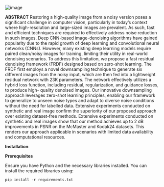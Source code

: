 
![image](https://github.com/user-attachments/assets/bb61fe79-089c-4e7a-a601-57fd7b7a172d)



**ABSTRACT** Restoring a high-quality image from a noisy version poses a significant challenge in computer
vision, particularly in today’s context where high-resolution and large-sized images are prevalent. As such,
fast and efficient techniques are required to effectively address noise reduction in such images. Deep
CNN-based image-denoising algorithms have gained popularity due to the rapid growth of deep learning
and convolutional neural networks (CNNs). However, many existing deep learning models require paired
clean/noisy images for training, limiting their utility in real-world denoising scenarios. To address this
limitation, we propose a fast residual denoising framework (FRDF) designed based on zero-shot learning.
The FRDF first employs a novel downsampling technique to generate six different images from the noisy
input, which are then fed into a lightweight residual network with 23K parameters. The network effectively
utilizes a hybrid loss function, including residual, regularization, and guidance losses, to produce high-
quality denoised images. Our innovative downsampling approach leverages zero-shot learning principles,
enabling our framework to generalize to unseen noise types and adapt to diverse noise conditions without the
need for labelled data. Extensive experiments conducted on synthetic and real image confirm the superiority
of our proposed approach over existing dataset-free methods. Extensive experiments conducted on synthetic
and real images show that our method achieves up to 2 dB improvements in PSNR on the McMaster and
Kodak24 datasets. This renders our approach applicable in scenarios with limited data availability and
computational resources.

**Installation**

**Prerequisites**

Ensure you have Python and the necessary libraries installed. You can install the required libraries using:
```
pip install -r requirements.txt

```



